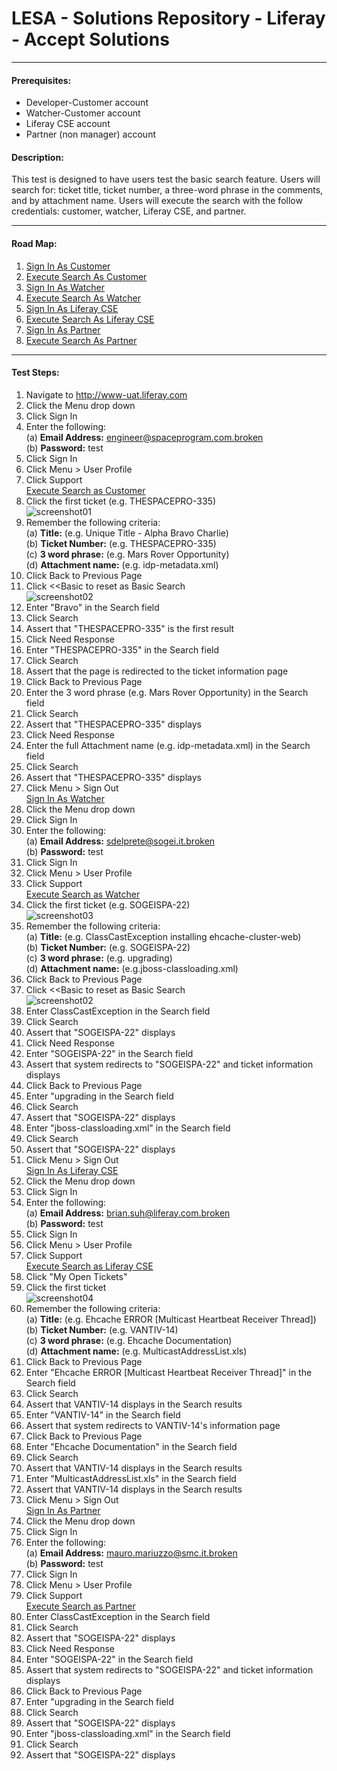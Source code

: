 LESA - Solutions Repository - Liferay - Accept Solutions
========================================================
****
#### Prerequisites: ####
* Developer-Customer account
* Watcher-Customer account
* Liferay CSE account
* Partner (non manager) account


#### Description: ####
This test is designed to have users test the basic search feature. Users will search for: ticket title, ticket number, a three-word phrase in the comments, and by attachment name. Users will execute the search with the follow credentials: customer, watcher, Liferay CSE, and partner.

****
#### Road Map: ####
1. [Sign In As Customer](#SignInAsCustomer)
1. [Execute Search As Customer](#ExecuteSearchAsCustomer)
1. [Sign In As Watcher](#SignInAsWatcher)
1. [Execute Search As Watcher](#ExecuteSearchAsWatcher)
1. [Sign In As Liferay CSE](#SignInAsLiferayCSE)
1. [Execute Search As Liferay CSE](#ExecuteSearchAsLiferayCSE)
1. [Sign In As Partner](#SignInAsPartner)
1. [Execute Search As Partner](#ExecuteSearchAsPartner)

****

#### Test Steps: ####
1. <a href="#SignInAsCustomer" name="SignInAsCustomer"></a>Navigate to http://www-uat.liferay.com
1. Click the Menu drop down
1. Click Sign In
1. Enter the following:    
	(a) **Email Address:**	engineer@spaceprogram.com.broken    
	(b) **Password:**	test
1. Click Sign In
1. Click Menu > User Profile
1. Click Support    
<a href="#ExecuteSearchAsCustomer" name="ExecuteSearchAsCustomer">Execute Search as Customer</a>
1. Click the first ticket (e.g. THESPACEPRO-335)    
![screenshot01](https://github.com/liferay/liferay-qa-ee/raw/master/features/search/images/LESA-Search-Basic-Search/screenshot01.jpg)
1. Remember the following criteria:   
	(a) **Title:**	(e.g. Unique Title - Alpha Bravo Charlie)    
	(b) **Ticket Number:**	(e.g. THESPACEPRO-335)    
	(c) **3 word phrase:**	(e.g. Mars Rover Opportunity)    
	(d) **Attachment name:**	(e.g. idp-metadata.xml)
1. Click Back to Previous Page
1. Click <<Basic to reset as Basic Search    
![screenshot02](https://github.com/liferay/liferay-qa-ee/raw/master/features/search/images/LESA-Search-Basic-Search/screenshot02.jpg)
1. Enter "Bravo" in the Search field
1. Click Search
1. Assert that "THESPACEPRO-335" is the first result
1. Click Need Response
1. Enter "THESPACEPRO-335" in the Search field
1. Click Search
1. Assert that the page is redirected to the ticket information page
1. Click Back to Previous Page
1. Enter the 3 word phrase (e.g. Mars Rover Opportunity) in the Search field
1. Click Search
1. Assert that "THESPACEPRO-335" displays
1. Click Need Response
1. Enter the full Attachment name (e.g. idp-metadata.xml) in the Search field
1. Click Search
1. Assert that "THESPACEPRO-335" displays
1. Click Menu > Sign Out    
<a href="#SignInAsWatcher" name="SignInAsWatcher">Sign In As Watcher</a>
1. Click the Menu drop down
1. Click Sign In
1. Enter the following:    
	(a) **Email Address:**	sdelprete@sogei.it.broken    
	(b) **Password:**	test
1. Click Sign In
1. Click Menu > User Profile
1. Click Support    
<a href="#ExecuteSearchAsWatcher" name="ExecuteSearchAsWatcher">Execute Search as Watcher</a>
1. Click the first ticket (e.g. SOGEISPA-22)    
![screenshot03](https://github.com/liferay/liferay-qa-ee/raw/master/features/search/images/LESA-Search-Basic-Search/screenshot03.jpg)
1. Remember the following criteria:   
	(a) **Title:**	(e.g. ClassCastException installing ehcache-cluster-web)    
	(b) **Ticket Number:**	(e.g. SOGEISPA-22)    
	(c) **3 word phrase:**	(e.g. upgrading)    
	(d) **Attachment name:**	(e.g.jboss-classloading.xml)
1. Click Back to Previous Page
1. Click <<Basic to reset as Basic Search    
![screenshot02](https://github.com/liferay/liferay-qa-ee/raw/master/features/search/images/LESA-Search-Basic-Search/screenshot02.jpg)
1. Enter ClassCastException in the Search field
1. Click Search
1. Assert that "SOGEISPA-22" displays
1. Click Need Response
1. Enter "SOGEISPA-22" in the Search field
1. Assert that system redirects to "SOGEISPA-22" and ticket information displays
1. Click Back to Previous Page
1. Enter "upgrading in the Search field
1. Click Search
1. Assert that "SOGEISPA-22" displays
1. Enter "jboss-classloading.xml" in the Search field
1. Click Search
1. Assert that "SOGEISPA-22" displays
1. Click Menu > Sign Out    
<a href="#SignInAsLiferayCSE" name="SignInAsLiferayCSE">Sign In As Liferay CSE</a>
1. Click the Menu drop down
1. Click Sign In
1. Enter the following:    
	(a) **Email Address:**	brian.suh@liferay.com.broken    
	(b) **Password:**	test
1. Click Sign In
1. Click Menu > User Profile
1. Click Support    
<a href="#ExecuteSearchAsLiferayCSE" name="ExecuteSearchAsLiferayCSE">Execute Search as Liferay CSE</a>
1. Click "My Open Tickets"
1. Click the first ticket    
![screenshot04](https://github.com/liferay/liferay-qa-ee/raw/master/features/search/images/LESA-Search-Basic-Search/screenshot04.jpg)
1. Remember the following criteria:    
	(a) **Title:**	(e.g. Ehcache ERROR [Multicast Heartbeat Receiver Thread])    
	(b) **Ticket Number:**	(e.g. VANTIV-14)    
	(c) **3 word phrase:**	(e.g. Ehcache Documentation)    
	(d) **Attachment name:**	(e.g. MulticastAddressList.xls)
1. Click Back to Previous Page
1. Enter "Ehcache ERROR [Multicast Heartbeat Receiver Thread]" in the Search field
1. Click Search
1. Assert that VANTIV-14 displays in the Search results
1. Enter "VANTIV-14" in the Search field
1. Assert that system redirects to VANTIV-14's information page
1. Click Back to Previous Page
1. Enter "Ehcache Documentation" in the Search field
1. Click Search
1. Assert that VANTIV-14 displays in the Search results
1. Enter "MulticastAddressList.xls" in the Search field
1. Assert that VANTIV-14 displays in the Search results
1. Click Menu > Sign Out    
<a href="#SignInAsPartner" name="SignInAsPartner">Sign In As Partner</a>
1. Click the Menu drop down
1. Click Sign In
1. Enter the following:    
	(a) **Email Address:**	mauro.mariuzzo@smc.it.broken    
	(b) **Password:**	test
1. Click Sign In
1. Click Menu > User Profile
1. Click Support    
<a href="#ExecuteSearchAsPartner" name="ExecuteSearchAsPartner">Execute Search as Partner</a>
1. Enter ClassCastException in the Search field
1. Click Search
1. Assert that "SOGEISPA-22" displays
1. Click Need Response
1. Enter "SOGEISPA-22" in the Search field
1. Assert that system redirects to "SOGEISPA-22" and ticket information displays
1. Click Back to Previous Page
1. Enter "upgrading in the Search field
1. Click Search
1. Assert that "SOGEISPA-22" displays
1. Enter "jboss-classloading.xml" in the Search field
1. Click Search
1. Assert that "SOGEISPA-22" displays